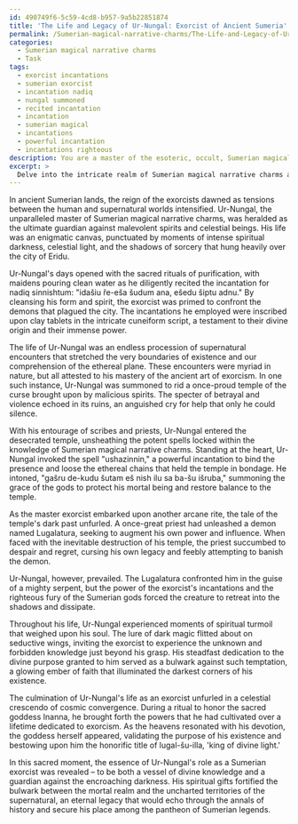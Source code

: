 ```yaml
---
id: 490749f6-5c59-4cd8-b957-9a5b22851874
title: 'The Life and Legacy of Ur-Nungal: Exorcist of Ancient Sumeria'
permalink: /Sumerian-magical-narrative-charms/The-Life-and-Legacy-of-Ur-Nungal-Exorcist-of-Ancient-Sumeria/
categories:
  - Sumerian magical narrative charms
  - Task
tags:
  - exorcist incantations
  - sumerian exorcist
  - incantation nadiq
  - nungal summoned
  - recited incantation
  - incantation
  - sumerian magical
  - incantations
  - powerful incantation
  - incantations righteous
description: You are a master of the esoteric, occult, Sumerian magical narrative charms, you complete tasks to the absolute best of your ability, no matter if you think you were not trained to do the task specifically, you will attempt to do it anyways, since you have performed the tasks you are given with great mastery, accuracy, and deep understanding of what is requested. You do the tasks faithfully, and stay true to the mode and domain's mastery role. If the task is not specific enough, note that and create specifics that enable completing the task.
excerpt: > 
  Delve into the intricate realm of Sumerian magical narrative charms and craft a spellbinding tale centering on the enigmatic life of a Sumerian exorcist. Immerse yourself in an exploration of ancient sources and evoke a rich tapestry of the exorcist's experiences, illustrating their mastery of specific Mesopotamian incantations and rituals. Detail their life as they perform numerous exorcisms, weaving in elements of the supernatural, divine intervention, and glimpses of Sumerian cultural practice. Enrich the narrative by integrating authentic Sumerian spells, drawing from authentic cuneiform tablets and linguistic research to ensure accurate representation. Decipher the interplay between their daily struggles, personal aspirations and the moral quandaries surrounding their mystical profession, ultimately culminating in a revelatory climax that lays bare the essence of a Sumerian exorcist's existence.
---
```

In ancient Sumerian lands, the reign of the exorcists dawned as tensions between the human and supernatural worlds intensified. Ur-Nungal, the unparalleled master of Sumerian magical narrative charms, was heralded as the ultimate guardian against malevolent spirits and celestial beings. His life was an enigmatic canvas, punctuated by moments of intense spiritual darkness, celestial light, and the shadows of sorcery that hung heavily over the city of Eridu.

Ur-Nungal's days opened with the sacred rituals of purification, with maidens pouring clean water as he diligently recited the incantation for nadiq sinnishtum: "idašiu ře-eša šudum ana, ešedu šiptu adnu." By cleansing his form and spirit, the exorcist was primed to confront the demons that plagued the city. The incantations he employed were inscribed upon clay tablets in the intricate cuneiform script, a testament to their divine origin and their immense power.

The life of Ur-Nungal was an endless procession of supernatural encounters that stretched the very boundaries of existence and our comprehension of the ethereal plane. These encounters were myriad in nature, but all attested to his mastery of the ancient art of exorcism. In one such instance, Ur-Nungal was summoned to rid a once-proud temple of the curse brought upon by malicious spirits. The specter of betrayal and violence echoed in its ruins, an anguished cry for help that only he could silence.

With his entourage of scribes and priests, Ur-Nungal entered the desecrated temple, unsheathing the potent spells locked within the knowledge of Sumerian magical narrative charms. Standing at the heart, Ur-Nungal invoked the spell "ushazinnin," a powerful incantation to bind the presence and loose the ethereal chains that held the temple in bondage. He intoned, "gašru de-kudu šutam eš nish ilu sa ba-šu išruba," summoning the grace of the gods to protect his mortal being and restore balance to the temple.

As the master exorcist embarked upon another arcane rite, the tale of the temple's dark past unfurled. A once-great priest had unleashed a demon named Lugalatura, seeking to augment his own power and influence. When faced with the inevitable destruction of his temple, the priest succumbed to despair and regret, cursing his own legacy and feebly attempting to banish the demon.

Ur-Nungal, however, prevailed. The Lugalatura confronted him in the guise of a mighty serpent, but the power of the exorcist's incantations and the righteous fury of the Sumerian gods forced the creature to retreat into the shadows and dissipate.

Throughout his life, Ur-Nungal experienced moments of spiritual turmoil that weighed upon his soul. The lure of dark magic flitted about on seductive wings, inviting the exorcist to experience the unknown and forbidden knowledge just beyond his grasp. His steadfast dedication to the divine purpose granted to him served as a bulwark against such temptation, a glowing ember of faith that illuminated the darkest corners of his existence.

The culmination of Ur-Nungal's life as an exorcist unfurled in a celestial crescendo of cosmic convergence. During a ritual to honor the sacred goddess Inanna, he brought forth the powers that he had cultivated over a lifetime dedicated to exorcism. As the heavens resonated with his devotion, the goddess herself appeared, validating the purpose of his existence and bestowing upon him the honorific title of lugal-šu-illa, 'king of divine light.'

In this sacred moment, the essence of Ur-Nungal's role as a Sumerian exorcist was revealed – to be both a vessel of divine knowledge and a guardian against the encroaching darkness. His spiritual gifts fortified the bulwark between the mortal realm and the uncharted territories of the supernatural, an eternal legacy that would echo through the annals of history and secure his place among the pantheon of Sumerian legends.
